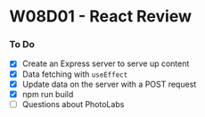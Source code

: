 # W08D01 - React Review

### To Do
- [x] Create an Express server to serve up content
- [x] Data fetching with `useEffect`
- [x] Update data on the server with a POST request
- [x] npm run build
- [ ] Questions about PhotoLabs

